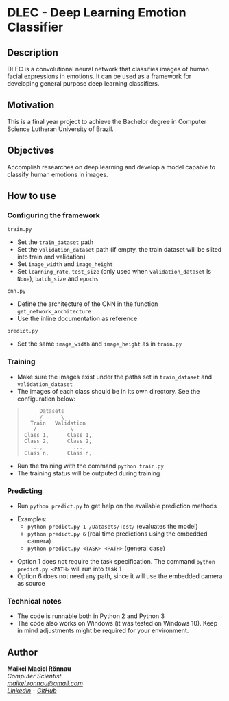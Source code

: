 # DLEC - Deep Learning Emotion Classifier

## Description

DLEC is a convolutional neural network that classifies images of human facial expressions in emotions. It can be used as a framework for developing general purpose deep learning classifiers.

## Motivation

This is a final year project to achieve the Bachelor degree in Computer Science Lutheran University of Brazil.

## Objectives

Accomplish researches on deep learning and develop a model capable to classify human emotions in images.

## How to use

### Configuring the framework

`train.py`

- Set the `train_dataset` path
- Set the `validation_dataset` path (if empty, the train dataset will be slited into train and validation)
- Set `image_width` and `image_height`
- Set `learning_rate`, `test_size` (only used when `validation_dataset` is `None`), `batch_size` and `epochs`

`cnn.py`

- Define the architecture of the CNN in the function `get_network_architecture`
- Use the inline documentation as reference

`predict.py`

- Set the same `image_width` and `image_height` as in `train.py`

### Training

- Make sure the images exist under the paths set in `train_dataset` and `validation_dataset`
- The images of each class should be in its own directory. See the configuration below:

>          Datasets
>          /      \
>       Train   Validation
>        /           \
>     Class 1,      Class 1,
>     Class 2,      Class 2,
>       ...,          ...,
>     Class n,      Class n,

- Run the training with the command `python train.py`
- The training status will be outputed during training

### Predicting

- Run `python predict.py` to get help on the available prediction methods

<!-- -->

- Examples:
    - `python predict.py 1 /Datasets/Test/` (evaluates the model)
    - `python predict.py 6` (real time predictions using the embedded camera)
    - `python predict.py <TASK> <PATH>` (general case)

<!-- -->

- Option 1 does not require the task specification. The command `python predict.py <PATH>` will run into task 1
- Option 6 does not need any path, since it will use the embedded camera as source

### Technical notes

- The code is runnable both in Python 2 and Python 3
- The code also works on Windows (it was tested on Windows 10). Keep in mind adjustments might be required for your environment.

## Author

**Maikel Maciel Rönnau**  
*Computer Scientist  
maikel.ronnau@gmail.com  
[Linkedin](https://br.linkedin.com/in/maikelronnau) - [GitHub](https://github.com/maikelronnau)*
